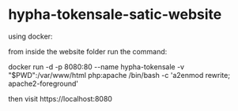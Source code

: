 # hypha-tokensale-satic-website

using docker:

from inside the website folder run the command:

docker run -d -p 8080:80 --name hypha-tokensale -v "$PWD":/var/www/html php:apache /bin/bash -c 'a2enmod rewrite; apache2-foreground'

then visit
https://localhost:8080 
